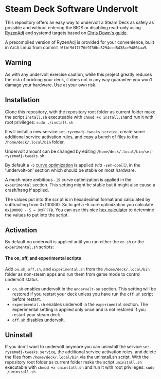 # Steam Deck Software Undervolt
This repository offers an easy way to undervolt a Steam Deck as safely as possible and without entering the BIOS or disabling read-only using [RyzenAdj](https://github.com/FlyGoat/RyzenAdj) and systemd targets based on [Chris Down's guide](https://chrisdown.name/2017/10/29/adding-power-related-targets-to-systemd.html). 

A precompiled version of RyzenAdj is provided for your convenience, built in Arch Linux from commit `f6fbf9d17f70d9736bc8294ccd8438ae94804aa9`.

## Warning

As with any undervolt exercise caution, while this project greatly reduces the risk of bricking your deck, it does not in any way guarantee you won't damage your hardware. Use at your own risk.

## Installation
Clone this repository, with the repository root folder as current folder make the script `install.sh` executeable with `chmod +x install.sh`and run it with root privileges: `sudo ./install.sh`

It will install a new service `set-ryzenadj-tweaks.service`, create some additional service activation rules, and copy a bunch of files to the `/home/deck/.local/bin` folder.


Undervolt amount can be changed by editing `/home/deck/.local/bin/set-ryzenadj-tweaks.sh`

By default a `-5` [curve optimization](https://www.amd.com/system/files/documents/faq-curve-optimizer.pdf) is applied *(via `-set-coall`)*, in the 'undervolt-on' section which should be stable on most hardware.

A much more ambitious `-15` curve optimization is applied in the `experimental` section. This setting might be stable but it might also cause a crash/hang if applied.

The values put into the script is in hexadecimal format and calculated by subtracting from 0x100000. So to get a -5 cure optimization you calculate `0x100000 - 5 = 0xFFFFB`. You can use this nice [hex calculator](https://www.calculator.net/hex-calculator.html?number1=100000&c2op=-&number2=5&calctype=op&x=0&y=0) to determine the values to put into the script.

## Activation

By default no undervolt is applied until you run either the `on.sh` or the `experimental.sh` scripts:

#### The on, off, and experimental scripts
Add `on.sh`, `off.sh`, and `experimental.sh` from the `/home/deck/.local/bin` folder as non-steam apps and run them from game mode to control undervolt status.
* `on.sh` enables undervolt in the `undervolt-on` section. This setting will be restored if you restart your deck unless you have run the `off.sh` script before restart.
* `experimental.sh` enables undervolt in the `experimental` section. The experimental setting is applied only once and is not restored if you restart your steam deck.
* `off.sh` disables undervolt.

## Uninstall
If you don't want to undervolt anymore you can uninstall the service `set-ryzenadj-tweaks.service`, the additional service activation roles, and delete the files from `/home/deck/.local/bin` via the uninstall.sh script.
With the repository root folder as current folder make the script `uninstall.sh` executable with `chmod +x uninstall.sh` and run it with root privileges: `sudo ./uninstall.sh`
